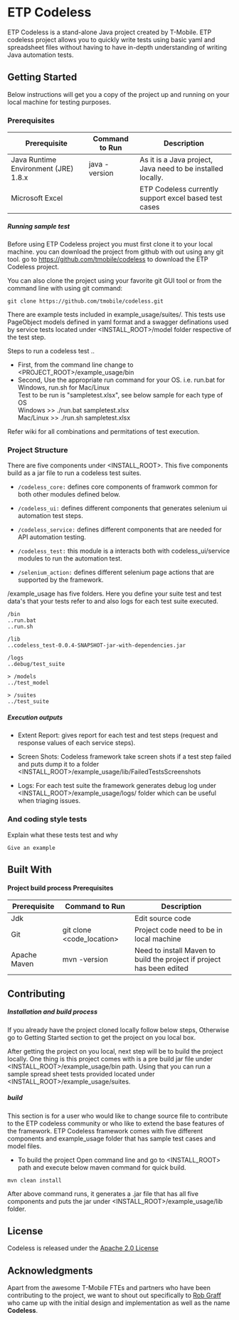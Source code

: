 # ETP Codeless

ETP Codeless is a stand-alone Java project created by T-Mobile. ETP codeless project allows you to quickly write tests using basic yaml and spreadsheet files without having to have in-depth understanding of writing Java automation tests.

## Getting Started

Below instructions will get you a copy of the project up and running on your local machine for testing purposes.

### Prerequisites

| Prerequisite | Command to Run | Description |
| ------------ | -------------- | -----------  |
| Java Runtime Environment (JRE) 1.8.x | java -version | As it is a Java project, Java need to be installed locally.
| Microsoft Excel |  | ETP Codeless currently support excel based test cases

##### Running sample test

Before using ETP Codeless project you must first clone it to your local machine. you can download the project from github
with out using any git tool. go to https://github.com/tmobile/codeless to download the ETP Codeless project.

You can also clone the project using your favorite git GUI tool or from the command line with using git command:
```
git clone https://github.com/tmobile/codeless.git
```

There are example tests included in example_usage/suites/. This tests use PageObject models defined in yaml format and a swagger definations used by service tests located under <INSTALL_ROOT>/model folder respective of the test step.

Steps to run a codeless test .. <br/>
* First, from the command line change to <PROJECT_ROOT>/example_usage/bin 
* Second, Use the appropriate run command for your OS. i.e. run.bat for Windows, run.sh for Mac/Linux <br/>
  Test to be run is "sampletest.xlsx", see below sample for each type of OS <br/>
  Windows >> ./run.bat sampletest.xlsx <br/>
  Mac/Linux >> ./run.sh sampletest.xlsx <br/>
  
Refer wiki for all combinations and permitations of test execution.

### Project Structure

There are five components under <INSTALL_ROOT>. This five components build as a jar file to run a codeless test suites.

* `/codeless_core:` defines core components of framwork common for both other modules defined below.

* `/codeless_ui:` defines different components that generates selenium ui automation test steps.

* `/codeless_service:`  defines different components that are needed for API automation testing.

* `/codeless_test:` this module is a interacts both with codeless_ui/service modules to run the automation test.

* `/selenium_action:` defines different selenium page actions that are supported by the framework.

/example_usage has five folders. Here you define your suite test and test data's that your tests refer to and also logs for
each test suite executed. 

```
/bin
..run.bat
..run.sh

/lib
..codeless_test-0.0.4-SNAPSHOT-jar-with-dependencies.jar

/logs
..debug/test_suite

> /models
../test_model

> /suites
../test_suite
```

##### Execution outputs

* Extent Report: gives report for each test and test steps (request and response values of each service steps).

* Screen Shots: Codeless framework take screen shots if a test step failed and puts dump it to a folder      <INSTALL_ROOT>/example_usage/lib/FailedTestsScreenshots

* Logs: For each test suite the framework generates debug log under <INSTALL_ROOT>/example_usage/logs/ folder which can be useful when triaging issues.

### And coding style tests

Explain what these tests test and why

```
Give an example
```

## Built With
#### Project build process Prerequisites

| Prerequisite | Command to Run | Description |
| ------------ | -------------- | -----------  |
| Jdk |  | Edit source code |
| Git | git clone <code_location> | Project code need to be in local machine |
| Apache Maven | mvn -version | Need to install Maven to build the project if project has been edited |


## Contributing

##### Installation and build process

If you already have the project cloned locally follow below steps, Otherwise go to Getting Started section to get the project
on you local box.

After getting the project on you local, next step will be to build the project locally. One thing is
this project comes with is a pre build jar file under <INSTALL_ROOT>/example_usage/bin path. Using that you can run
a sample spread sheet tests provided located under <INSTALL_ROOT>/example_usage/suites.

##### build
This section is for a user who would like to change source file to contribute to the ETP codeless community or who like to extend
the base features of the framework.
ETP Codeless framework comes with five different components and example_usage folder that has sample test cases and model files.

* To build the project
Open command line and go to <INSTALL_ROOT> path and execute below maven command for quick build.
```
mvn clean install
```
After above command runs, it generates a .jar file that has all five components and puts the jar under <INSTALL_ROOT>/example_usage/lib folder.

## License
Codeless is released under the [Apache 2.0 License](https://github.com/tmobile/codeless/blob/master/LICENSE)

## Acknowledgments

Apart from the awesome T-Mobile FTEs and partners who have been contributing to the project, we want to shout out specifically to [Rob Graff](https://github.com/rob-g4) who came up with the initial design and implementation as well as the name **Codeless**. 
